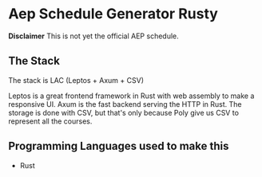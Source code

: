 # Aep Schedule Generator Rusty

**Disclaimer** This is not yet the official AEP schedule.

## The Stack
The stack is LAC (Leptos + Axum + CSV)


Leptos is a great frontend framework in Rust with web assembly to make a responsive UI. Axum is the fast backend serving the HTTP in Rust. The storage is done with CSV, but that's only because Poly give us CSV to represent all the courses.

## Programming Languages used to make this
- Rust
